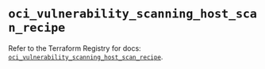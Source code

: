 # `oci_vulnerability_scanning_host_scan_recipe`

Refer to the Terraform Registry for docs: [`oci_vulnerability_scanning_host_scan_recipe`](https://registry.terraform.io/providers/oracle/oci/7.19.0/docs/resources/vulnerability_scanning_host_scan_recipe).
